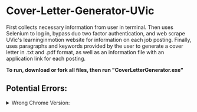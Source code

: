 # Cover-Letter-Generator-UVic
First collects necessary information from user in terminal. Then uses Selenium to log in, bypass duo two factor authentication, and web scrape UVic's learninginmotion website for information on each job posting. Finally, uses paragraphs and keywords provided by the user to generate a cover letter in .txt and .pdf format, as well as an information file with an application link for each posting.

**To run, download or fork all files, then run "CoverLetterGenerator.exe"**

## Potential Errors:
  <details>
  <summary>Wrong Chrome Version:</summary>
  
  <img width="1267" height="609" alt="image" src="https://github.com/user-attachments/assets/4a22b0ef-b7f6-47b6-8f6f-5ea254c259a5" />

  Google Chrome is the wrong version. To fix this, open a new tab, then click the vertical three dots in the top right.
  
  <img width="1920" height="1035" alt="image" src="https://github.com/user-attachments/assets/17479296-06fd-40cf-96d0-03b8578446df" />

  Then click the settings option

  <img width="296" height="691" alt="image" src="https://github.com/user-attachments/assets/af61b3fe-4207-4a00-befa-130fcfce04a0" />

  Then click "About Chrome"

  <img width="1865" height="706" alt="image" src="https://github.com/user-attachments/assets/794b7458-42d5-4337-a6b3-22d665021d25" />

  Relaunch, or if you get an error, uninstall and reinstall

  <img width="762" height="557" alt="image" src="https://github.com/user-attachments/assets/c32cdc8a-deae-42b2-af02-e9f41cfa8f60" />
  </details>
